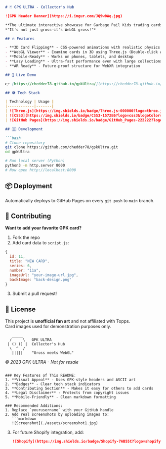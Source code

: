 ```markdown
# 🃏 GPK ULTRA - Collector's Hub

![GPK Header Banner](https://i.imgur.com/JQ9w0Wq.jpg)

**The ultimate interactive showcase for Garbage Pail Kids trading cards**  
*"It's not just gross—it's WebGL gross!"*

## 🔥 Features

- **3D Card Flipping** - CSS-powered animations with realistic physics
- **WebGL Viewer** - Examine cards in 3D using Three.js (Double-click any card)
- **Mobile-Ready** - Works on phones, tablets, and desktop
- **Lazy Loading** - Ultra-fast performance even with large collections
- **AR Ready** - Future-proof structure for WebXR integration

## 🚀 Live Demo

👉 [https://chedder78.github.io/gpkUltra/](https://chedder78.github.io/gpkUltra/) 👈

## 🛠️ Tech Stack

| Technology | Usage |
|------------|-------|
| ![Three.js](https://img.shields.io/badge/Three.js-000000?logo=three.js&logoColor=white) | 3D card rendering |
| ![CSS3](https://img.shields.io/badge/CSS3-1572B6?logo=css3&logoColor=white) | Retro-styled animations |
| ![GitHub Pages](https://img.shields.io/badge/GitHub_Pages-222222?logo=github&logoColor=white) | Zero-cost hosting |

## 🧑‍💻 Development

```bash
# Clone repository
git clone https://github.com/chedder78/gpkUltra.git
cd gpkUltra

# Run local server (Python)
python3 -m http.server 8000
# Now open http://localhost:8000
```

## 📦 Deployment

Automatically deploys to GitHub Pages on every `git push` to `main` branch.

## 🤝 Contributing

**Want to add your favorite GPK card?**  
1. Fork the repo  
2. Add card data to `script.js`:
```javascript
{
  id: 11,
  title: "NEW CARD",
  series: 6,
  number: "11a",
  imageUrl: "your-image-url.jpg",
  backImage: "back-design.png"
}
```
3. Submit a pull request!

## 📜 License

This project is **unofficial fan art** and not affiliated with Topps.  
Card images used for demonstration purposes only.

```
   _____
  /     \   GPK ULTRA
 | () () |  Collector's Hub
  \  ^  / 
   |||||    "Gross meets WebGL"
```

*© 2023 GPK ULTRA - Not for resale*
```

### Key Features of This README:
1. **Visual Appeal** - Uses GPK-style headers and ASCII art
2. **Badges** - Clear tech stack indicators
3. **Contributing Section** - Makes it easy for others to add cards
4. **Legal Disclaimer** - Protects from copyright issues
5. **Mobile-Friendly** - Clean markdown formatting

### Recommended Additions:
1. Replace `yourusername` with your GitHub handle
2. Add real screenshots by uploading images to:
   ```markdown
   ![Screenshot](./assets/screenshot1.jpg)
   ```
3. For future Shopify integration, add:
   ```markdown
   ![Shopify](https://img.shields.io/badge/Shopify-7AB55C?logo=shopify&logoColor=white) (Coming Soon)
